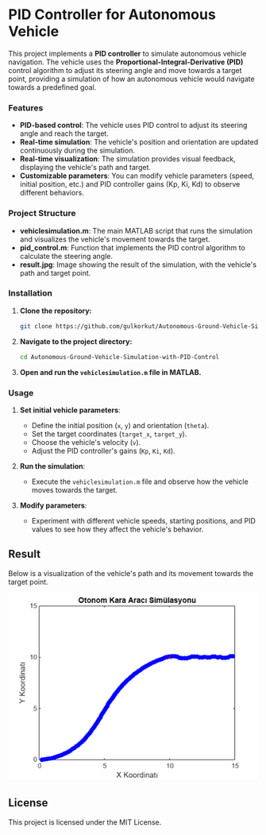 
# PID Controller for Autonomous Vehicle

This project implements a **PID controller** to simulate autonomous vehicle navigation. The vehicle uses the **Proportional-Integral-Derivative (PID)** control algorithm to adjust its steering angle and move towards a target point, providing a simulation of how an autonomous vehicle would navigate towards a predefined goal.

### Features
- **PID-based control**: The vehicle uses PID control to adjust its steering angle and reach the target.
- **Real-time simulation**: The vehicle's position and orientation are updated continuously during the simulation.
- **Real-time visualization**: The simulation provides visual feedback, displaying the vehicle's path and target.
- **Customizable parameters**: You can modify vehicle parameters (speed, initial position, etc.) and PID controller gains (Kp, Ki, Kd) to observe different behaviors.

### Project Structure

- **vehiclesimulation.m**: The main MATLAB script that runs the simulation and visualizes the vehicle's movement towards the target.
- **pid_control.m**: Function that implements the PID control algorithm to calculate the steering angle.
- **result.jpg**: Image showing the result of the simulation, with the vehicle's path and target point.

### Installation

1. **Clone the repository:**

   ```bash
   git clone https://github.com/gulkorkut/Autonomous-Ground-Vehicle-Simulation-with-PID-Control.git
   ```

2. **Navigate to the project directory:**

   ```bash
   cd Autonomous-Ground-Vehicle-Simulation-with-PID-Control
   ```

3. **Open and run the `vehiclesimulation.m` file in MATLAB.**

### Usage

1. **Set initial vehicle parameters**:
   - Define the initial position (`x`, `y`) and orientation (`theta`).
   - Set the target coordinates (`target_x`, `target_y`).
   - Choose the vehicle's velocity (`v`).
   - Adjust the PID controller's gains (`Kp`, `Ki`, `Kd`).

2. **Run the simulation**:
   - Execute the `vehiclesimulation.m` file and observe how the vehicle moves towards the target.

3. **Modify parameters**:
   - Experiment with different vehicle speeds, starting positions, and PID values to see how they affect the vehicle's behavior.

## Result

Below is a visualization of the vehicle's path and its movement towards the target point.

![Result](result.png)

## License

This project is licensed under the MIT License.
